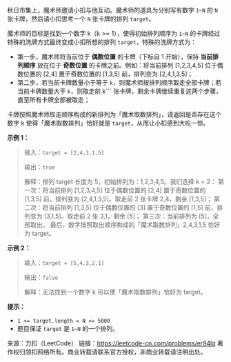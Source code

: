 秋日市集上，魔术师邀请小扣与他互动。魔术师的道具为分别写有数字 ```1~N``` 的 ```N``` 张卡牌，然后请小扣思考一个 ```N``` 张卡牌的排列 ```target```。

魔术师的目标是找到一个数字 k（k >= 1），使得初始排列顺序为 ```1~N``` 的卡牌经过特殊的洗牌方式最终变成小扣所想的排列 ```target```，特殊的洗牌方式为：

* 第一步，魔术师将当前位于 **偶数位置** 的卡牌（下标自 1 开始），保持 **当前排列顺序** 放在位于 **奇数位置** 的卡牌之前。例如：将当前排列 [1,2,3,4,5] 位于偶数位置的 [2,4] 置于奇数位置的 [1,3,5] 前，排列变为 [2,4,1,3,5]；
* 第二步，若当前卡牌数量小于等于 ```k```，则魔术师按排列顺序取走全部卡牌；若当前卡牌数量大于 ```k```，则取走前 k``` 张卡牌，剩余卡牌继续重复这两个步骤，直至所有卡牌全部被取走；

卡牌按照魔术师取走顺序构成的新排列为「魔术取数排列」，请返回是否存在这个数字 k 使得「魔术取数排列」恰好就是 ```target```，从而让小扣感到大吃一惊。

**示例 1：**

>输入：```target = [2,4,3,1,5]```
>
>输出：```true```
>
>解释：排列 target 长度为 5，初始排列为：1,2,3,4,5。我们选择 k = 2：
>第一次：将当前排列 [1,2,3,4,5] 位于偶数位置的 [2,4] 置于奇数位置的 [1,3,5] 前，排列变为 [2,4,1,3,5]。取走前 2 张卡牌 2,4，剩余 [1,3,5]；
>第二次：将当前排列 [1,3,5] 位于偶数位置的 [3] 置于奇数位置的 [1,5] 前，排列变为 [3,1,5]。取走前 2 张 3,1，剩余 [5]；
>第三次：当前排列为 [5]，全部取出。
>最后，数字按照取出顺序构成的「魔术取数排列」2,4,3,1,5 恰好为 target。

**示例 2：**

>输入：```target = [5,4,3,2,1]```
>
>输出：```false```
>
>解释：无法找到一个数字 k 可以使「魔术取数排列」恰好为 target。

**提示：**

* ```1 <= target.length = N <= 5000```
* 题目保证 ```target``` 是 ```1~N``` 的一个排列。

来源：力扣（LeetCode）
链接：https://leetcode-cn.com/problems/er94lq
著作权归领扣网络所有。商业转载请联系官方授权，非商业转载请注明出处。
